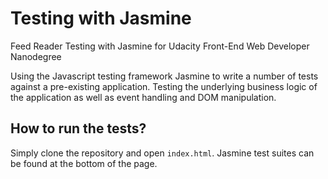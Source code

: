 # Testing with Jasmine

Feed Reader Testing with Jasmine for Udacity Front-End Web Developer Nanodegree

Using the Javascript testing framework Jasmine to write a number of tests against a pre-existing application. Testing the underlying business logic of the application as well as event handling and DOM manipulation.

## How to run the tests?

Simply clone the repository and open `index.html`. Jasmine test suites can be found at the bottom of the page.
